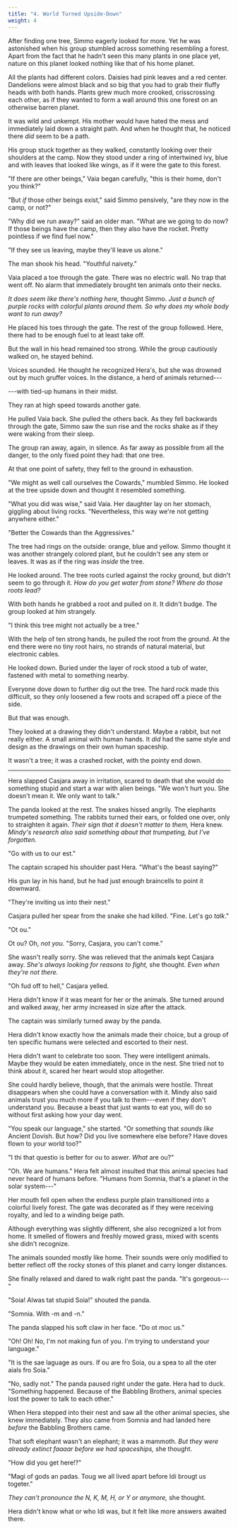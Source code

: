 ```yaml
---
title: "4. World Turned Upside-Down"
weight: 4
---
```


After finding one tree, Simmo eagerly looked for more. Yet he was astonished when his group stumbled across something resembling a forest. Apart from the fact that he hadn't seen this many plants in one place yet, nature on this planet looked nothing like that of his home planet.

All the plants had different colors. Daisies had pink leaves and a red center. Dandelions were almost black and so big that you had to grab their fluffy heads with both hands. Plants grew much more crooked, crisscrossing each other, as if they wanted to form a wall around this one forest on an otherwise barren planet.

It was wild and unkempt. His mother would have hated the mess and immediately laid down a straight path. And when he thought that, he noticed there _did_ seem to be a path.

His group stuck together as they walked, constantly looking over their shoulders at the camp. Now they stood under a ring of intertwined ivy, blue and with leaves that looked like wings, as if it were the gate to this forest.

"If there are other beings," Vaia began carefully, "this is their home, don't you think?"

"But _if_ those other beings exist," said Simmo pensively, "are they now in the camp, or not?"

"Why did we run away?" said an older man. "What are we going to do now? If those beings have the camp, then they also have the rocket. Pretty pointless if we find fuel now."

"If they see us leaving, maybe they'll leave us alone."

The man shook his head. "Youthful naivety."

Vaia placed a toe through the gate. There was no electric wall. No trap that went off. No alarm that immediately brought ten animals onto their necks.

_It does seem like there's nothing here,_ thought Simmo. _Just a bunch of purple rocks with colorful plants around them. So why does my whole body want to run away?_

He placed his toes through the gate. The rest of the group followed. Here, there had to be enough fuel to at least take off.

But the wall in his head remained too strong. While the group cautiously walked on, he stayed behind.

Voices sounded. He thought he recognized Hera's, but she was drowned out by much gruffer voices. In the distance, a herd of animals returned---

---with tied-up humans in their midst. 

They ran at high speed towards another gate.

He pulled Vaia back. She pulled the others back. As they fell backwards through the gate, Simmo saw the sun rise and the rocks shake as if they were waking from their sleep.

The group ran away, again, in silence. As far away as possible from all the danger, to the only fixed point they had: that one tree. 

At that one point of safety, they fell to the ground in exhaustion.

"We might as well call ourselves the Cowards," mumbled Simmo. He looked at the tree upside down and thought it resembled something.

"What you did was wise," said Vaia. Her daughter lay on her stomach, giggling about living rocks. "Nevertheless, this way we're not getting anywhere either."

"Better the Cowards than the Aggressives." 

The tree had rings on the outside: orange, blue and yellow. Simmo thought it was another strangely colored plant, but he couldn't see any stem or leaves. It was as if the ring was _inside_ the tree.

He looked around. The tree roots curled against the rocky ground, but didn't seem to go through it. _How do you get water from stone? Where do those roots lead?_

With both hands he grabbed a root and pulled on it. It didn't budge. The group looked at him strangely.

"I think this tree might not actually be a tree."

With the help of ten strong hands, he pulled the root from the ground. At the end there were no tiny root hairs, no strands of natural material, but electronic cables.

He looked down. Buried under the layer of rock stood a tub of water, fastened with metal to something nearby.

Everyone dove down to further dig out the tree. The hard rock made this difficult, so they only loosened a few roots and scraped off a piece of the side. 

But that was enough.

They looked at a drawing they didn't understand. Maybe a rabbit, but not really either. A small animal with human hands. It _did_ had the same style and design as the drawings on their own human spaceship. 

It wasn't a tree; it was a crashed rocket, with the pointy end down.

___

Hera slapped Casjara away in irritation, scared to death that she would do something stupid and start a war with alien beings. "We won't hurt you. She doesn't mean it. We only want to talk."

The panda looked at the rest. The snakes hissed angrily. The elephants trumpeted something. The rabbits turned their ears, or folded one over, only to straighten it again. _Their sign that it doesn't matter to them,_ Hera knew. _Mindy's research also said something about that trumpeting, but I've forgotten._

"Go with us to our est."

The captain scraped his shoulder past Hera. "What's the beast saying?" 

His gun lay in his hand, but he had just enough braincells to point it downward.

"They're inviting us into their nest."

Casjara pulled her spear from the snake she had killed. "Fine. Let's go _talk_."

"Ot ou." 

Ot ou? Oh, _not you_. "Sorry, Casjara, you can't come."

She wasn't really sorry. She was relieved that the animals kept Casjara away. _She's always looking for reasons to fight,_ she thought. _Even when they're not there._

"Oh fud off to hell," Casjara yelled. 

Hera didn't know if it was meant for her or the animals. She turned around and walked away, her army increased in size after the attack. 

The captain was similarly turned away by the panda. 

Hera didn't know exactly how the animals made their choice, but a group of ten specific humans were selected and escorted to their nest.

Hera didn't want to celebrate too soon. They were intelligent animals. Maybe they would be eaten immediately, once in the nest. She tried not to think about it, scared her heart would stop altogether.

She could hardly believe, though, that the animals were hostile. Threat disappears when she could have a conversation with it. Mindy also said animals trust you much more if you talk to them---even if they don't understand you. Because a beast that just wants to eat you, will do so without first asking how your day went.

"You speak our language," she started. "Or something that _sounds like_ Ancient Dovish. But how? Did you live somewhere else before? Have doves flown to your world too?"

"I thi that questio is better for ou to aswer. _What_ are ou?"

"Oh. We are humans." Hera felt almost insulted that this animal species had never heard of humans before. "Humans from Somnia, that's a planet in the solar system---"

Her mouth fell open when the endless purple plain transitioned into a colorful lively forest. The gate was decorated as if they were receiving royalty, and led to a winding beige path. 

Although everything was slightly different, she also recognized a lot from home. It smelled of flowers and freshly mowed grass, mixed with scents she didn't recognize. 

The animals sounded mostly like home. Their sounds were only modified to better reflect off the rocky stones of this planet and carry longer distances.

She finally relaxed and dared to walk right past the panda. "It's gorgeous---"

"Soia! Alwas tat stupid Soia!" shouted the panda.

"Somnia. With -m and -n."

The panda slapped his soft claw in her face. "Do ot moc us."

"Oh! Oh! No, I'm not making fun of you. I'm trying to understand your language."

"It is the sae laguage as ours. If ou are fro Soia, ou a spea to all the oter aials fro Soia."

"No, sadly not." The panda paused right under the gate. Hera had to duck. "Something happened. Because of the Babbling Brothers, animal species lost the power to talk to each other."

When Hera stepped into their nest and saw all the other animal species, she knew immediately. They also came from Somnia and had landed here _before_ the Babbling Brothers came. 

That soft elephant wasn't an elephant; it was a mammoth. _But they were already extinct faaaar before we had spaceships,_ she thought.

"How did you get here!?"

"Magi of gods an padas. Toug we all lived apart before Idi brougt us togeter."

_They can't pronounce the N, K, M, H, or Y or anymore,_ she thought. 

Hera didn't know what or who Idi was, but it felt like more answers awaited there.

